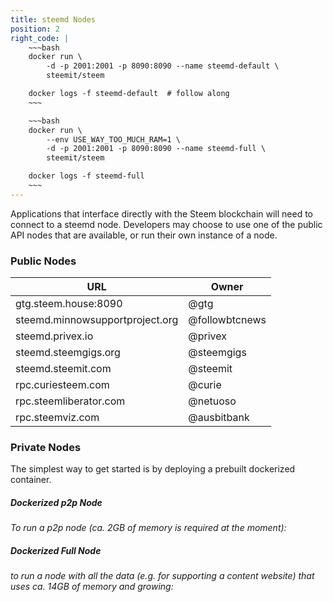 ```yaml
---
title: steemd Nodes
position: 2
right_code: |
    ~~~bash
    docker run \
        -d -p 2001:2001 -p 8090:8090 --name steemd-default \
        steemit/steem

    docker logs -f steemd-default  # follow along
    ~~~

    ~~~bash
    docker run \
        --env USE_WAY_TOO_MUCH_RAM=1 \
        -d -p 2001:2001 -p 8090:8090 --name steemd-full \
        steemit/steem

    docker logs -f steemd-full
    ~~~
---
```


Applications that interface directly with the Steem blockchain will need to connect to a steemd node. Developers may choose to use one of the public API nodes that are available, or run their own instance of a node.

### Public Nodes

|URL|Owner|
|---|---|
|gtg.steem.house:8090|@gtg|
|steemd.minnowsupportproject.org|@followbtcnews|
|steemd.privex.io|@privex|
|steemd.steemgigs.org|@steemgigs|
|steemd.steemit.com|@steemit|
|rpc.curiesteem.com|@curie|
|rpc.steemliberator.com|@netuoso|
|rpc.steemviz.com|@ausbitbank|

### Private Nodes

The simplest way to get started is by deploying a prebuilt dockerized container.

##### Dockerized p2p Node
*To run a p2p node (ca. 2GB of memory is required at the moment):*

##### Dockerized Full Node
*to run a node with all the data (e.g. for supporting a content website) that uses ca. 14GB of memory and growing:*
